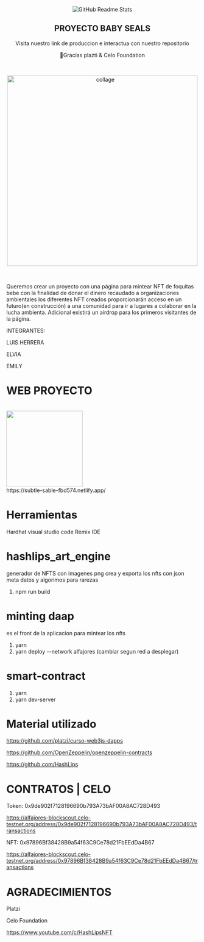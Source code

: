 
<p align="center">
 <img width="auto" src="https://subtle-sable-fbd574.netlify.app/images/logo.png" align="center" alt="GitHub Readme Stats" />
 <h2 align="center">PROYECTO BABY SEALS </h2>
 
 <p align="center">Visita nuestro link de produccion e interactua con nuestro repositorio</p>
  <p align="center">
💚Gracias plazti & Celo Foundation</p>
</p>
<p>

 <br>
   <p align="center">
<a href="https://ibb.co/WGrrYGy"><img src="https://i.ibb.co/Kbtt3bq/collage.jpg"  width="500" alt="collage" border="0"></a>
</p>

 <br>
</a>

Queremos crear un proyecto con una página para mintear NFT de foquitas bebe con la finalidad de donar el dinero recaudado a organizaciones ambientales los diferentes NFT creados proporcionarán acceso en un futuro(en construcción) a una comunidad para ir a lugares a colaborar en la lucha ambienta. Adicional existirá un airdrop para los primeros visitantes de la página.

INTEGRANTES:

LUIS HERRERA

ELVIA

EMILY

</p>

# WEB PROYECTO

 <br>
<img src="https://subtle-sable-fbd574.netlify.app/images/items/index.gif" width="200" />
 <br> 
https://subtle-sable-fbd574.netlify.app/

# Herramientas

Hardhat
visual studio code
Remix IDE

# hashlips_art_engine

generador de NFTS con imagenes png crea y exporta los nfts con json meta datos y algorimos para rarezas 

1. npm run build

# minting daap

es el front de la aplicacion para mintear los nfts

1. yarn
2. yarn deploy --network alfajores (cambiar segun red a desplegar)

# smart-contract

1. yarn
2. yarn dev-server

# Material utilizado


https://github.com/platzi/curso-web3js-dapps

https://github.com/OpenZeppelin/openzeppelin-contracts

https://github.com/HashLips


# CONTRATOS | CELO

Token:  0x9de902f7128196690b793A73bAF00A8AC728D493

https://alfajores-blockscout.celo-testnet.org/address/0x9de902f7128196690b793A73bAF00A8AC728D493/transactions


NFT:   0x97896Bf38428B9a54f63C9Ce78d21FbEEdDa4B67

https://alfajores-blockscout.celo-testnet.org/address/0x97896Bf38428B9a54f63C9Ce78d21FbEEdDa4B67/transactions


# AGRADECIMIENTOS

Platzi

Celo Foundation

https://www.youtube.com/c/HashLipsNFT





